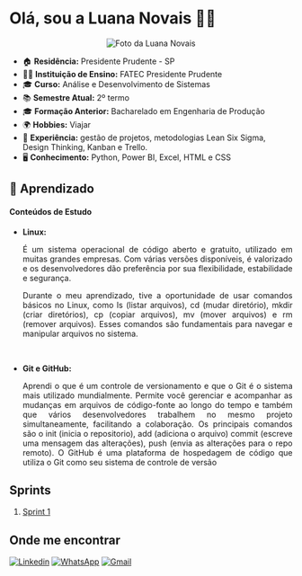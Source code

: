 # Olá, sou a Luana Novais 👩‍💻

<p align="center"> <img src='luana.jpg' alt="Foto da Luana Novais" />


- 🏠 **Residência:** Presidente Prudente - SP
- 👩‍🎓 **Instituição de Ensino:** FATEC Presidente Prudente
- 🎓 **Curso:** Análise e Desenvolvimento de Sistemas
- 📚 **Semestre Atual:** 2º termo
- 🎓 **Formação Anterior:** Bacharelado em Engenharia de Produção
- 🌍 **Hobbies:** Viajar
- 🧠 **Experiência:** gestão de projetos, metodologias Lean Six Sigma, Design Thinking, Kanban e Trello.
- 🖥️ **Conhecimento:** Python, Power BI, Excel, HTML e CSS


## 📘 Aprendizado


#### Conteúdos de Estudo

- **Linux:** 

  <p style="text-align: justify;"> É um sistema operacional de código aberto e gratuito, utilizado em muitas grandes empresas. Com várias versões disponíveis, é valorizado e os desenvolvedores dão preferência por sua flexibilidade, estabilidade e segurança. </p>

  <p style="text-align: justify;">Durante o meu aprendizado, tive a oportunidade de usar comandos básicos no Linux, como ls (listar arquivos), cd (mudar diretório), mkdir (criar diretórios), cp (copiar arquivos), mv (mover arquivos) e rm (remover arquivos). Esses comandos são fundamentais para navegar e manipular arquivos no sistema. </p>   
  <br>
- **Git e GitHub:** 
  <p style="text-align: justify;"> Aprendi o que é um controle de versionamento e que o Git é o sistema mais utilizado mundialmente. Permite você gerenciar e acompanhar as mudanças em arquivos de código-fonte ao longo do tempo e também que vários desenvolvedores trabalhem no mesmo projeto simultaneamente, facilitando a colaboração. 
  Os principais comandos são o init (inicia o repositorio), add (adiciona o arquivo) commit (escreve uma mensagem das alterações), push (envia as alterações para o repo remoto). O GitHub é uma plataforma de hospedagem de código que utiliza o Git como seu sistema de controle de versão



## Sprints 

1. [Sprint 1](Sprint%201/README.md)


## Onde me encontrar

[![Linkedin](https://img.shields.io/badge/-Luana_Novais-blue?style=flat-square&logo=Linkedin&logoColor=white&link=https://www.linkedin.com/in/luana-novais/)](https://www.linkedin.com/in/luana-novais/) [![WhatsApp](https://img.shields.io/badge/WhatsApp-25D366?logo=whatsapp&logoColor=white)](https://wa.link/bvmhll) [![Gmail](https://img.shields.io/badge/Gmail-D14836?logo=gmail&logoColor=white)](luaana.novais@gmail.com)
